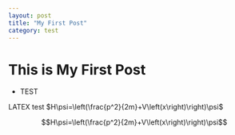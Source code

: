 ```yaml
---
layout: post
title: "My First Post"
category: test
---
```


# This is My First Post

- TEST

LATEX test $H\psi=\left(\frac{p^2}{2m}+V\left(x\right)\right)\psi$

$$H\psi=\left(\frac{p^2}{2m}+V\left(x\right)\right)\psi$$

